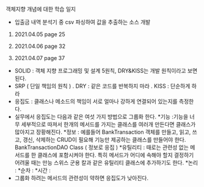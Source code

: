 객체지향 개념에 대한 학습 일지

* 입출금 내역 분석기 중 csv 파싱하여 값을 추출하는 소스 개발
1. 2021.04.05
page 25

2. 2021.04.06
page 32

3. 2021.04.07 page 37
  - SOLID : 객체 지향 프로그래밍 및 설계 5원칙, DRY&KISS는 개발 원칙이라고 보면 된다.
  - SRP ( 단일 책임의 원칙 )
    . DRY : 같은 코드를 반복하지 마라
    . KISS : 단순하게 하라
  - 응집도 : 클래스나 메소드의 책임이 서로 얼마나 강하게 연결되어 있는지를 측정한다.
  - 실무에서 응집도는 다음과 같은 여섯 가지 방법으로 그룹화 한다.
  *기능 :기능을 너무 세부적으로 따져서 한개의 메서드를 가지는 클래스를 여러개 만든다면 클래스가 많아지고 장황해진다.
  *정보 : 예를들어 BankTransaction 객체를 만들고, 읽고, 쓰고, 갱신, 삭제하는 CRUD이 필요해 기능만 제공하는 클래스를 만들어야 한다. BankTransactionDAO Class ( 정보로 응집 )
  *유틸리티 : 때로는 관련성 없는 메서드를 한 클래스에 포함시켜야 한다. 특히 메서드가 어디에 속해야 할지 결정하기 어려울 때는 만능 스위스 군용 칼과 같은 유틸리티 클래스에 추가하기도 한다.
  *논리 : 
  *순차 : 
  *시간 :
  - 그룹화 하려는 메서드의 관련성이 약하면 응집도가 낮아진다.    

